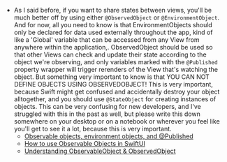 - As I said before, if you want to share states between views, you'll be much better off by using either `@ObservedObject` or `@EnvironmentObject`. And for now, all you need to know is that EnvironmentObjects should only be declared for data used externally throughout the app, kind of like a 'Global' variable that can be accessed from any View from anywhere within the application,. ObservedObject should be used so that other Views can check and update their state according to the object we're observing, and only variables marked with the `@Published` property wrapper will trigger rerenders of the View that's watching the object. But something very important to know is that YOU CAN NOT DEFINE OBJECTS USING OBSERVEDOBJECT! This is very important, because Swift might get confused and accidentally destroy your object alltogether, and you should use `@StateObject` for creating instances of objects. This can be very confusing for new developers, and I've struggled with this in the past as well, but please write this down somewhere on your desktop or on a notebook or wherever you feel like you'll get to see it a lot, because this is very important.
	- [Observable objects, environment objects, and @Published](https://www.youtube.com/watch?v=lxaEAHNmhY4&t=150s)
	- [How to use Observable Objects in SwiftUI](https://www.youtube.com/watch?v=-yjKAb0Pj60&list=PLwvDm4VfkdphqETTBf-DdjCoAvhai1QpO&index=51)
	- [Understanding ObservableObject & ObservedObject](https://www.kodeco.com/books/swiftui-cookbook/v1.0/chapters/2-understanding-observableobject-observedobject)